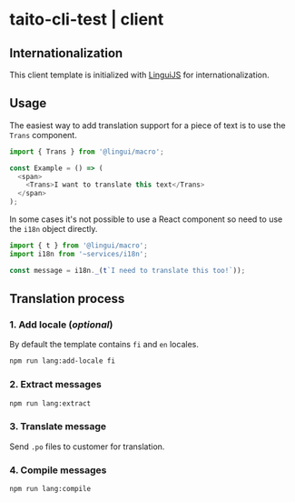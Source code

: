 # taito-cli-test | client

## Internationalization

This client template is initialized with [LinguiJS](https://lingui.js.org/index.html) for internationalization.

## Usage

The easiest way to add translation support for a piece of text is to use the `Trans` component.

```js
import { Trans } from '@lingui/macro';

const Example = () => (
  <span>
    <Trans>I want to translate this text</Trans>
  </span>
);
```

In some cases it's not possible to use a React component so need to use the `i18n` object directly.

```js
import { t } from '@lingui/macro';
import i18n from '~services/i18n';

const message = i18n._(t`I need to translate this too!`));
```

## Translation process

### 1. Add locale (_optional_)

By default the template contains `fi` and `en` locales.

```sh
npm run lang:add-locale fi
```

### 2. Extract messages

```sh
npm run lang:extract
```

### 3. Translate message

Send `.po` files to customer for translation.

### 4. Compile messages

```sh
npm run lang:compile
```
